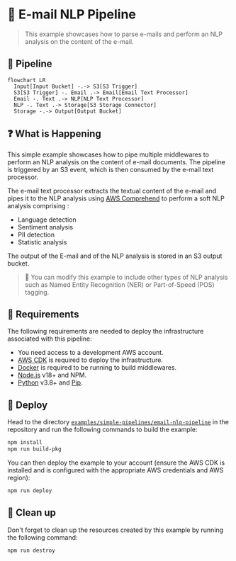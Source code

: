 # 📨 E-mail NLP Pipeline

> This example showcases how to parse e-mails and perform an NLP analysis on the content of the e-mail.

## :dna: Pipeline

```mermaid
flowchart LR
  Input[Input Bucket] -.-> S3[S3 Trigger]
  S3[S3 Trigger] -. Email .-> Email[Email Text Processor]
  Email -. Text .-> NLP[NLP Text Processor]
  NLP -. Text .-> Storage[S3 Storage Connector]
  Storage -.-> Output[Output Bucket]
```

## ❓ What is Happening

This simple example showcases how to pipe multiple middlewares to perform an NLP analysis on the content of e-mail documents. The pipeline is triggered by an S3 event, which is then consumed by the e-mail text processor.

The e-mail text processor extracts the textual content of the e-mail and pipes it to the NLP analysis using [AWS Comprehend](https://aws.amazon.com/comprehend/) to perform a soft NLP analysis comprising :

- Language detection
- Sentiment analysis
- PII detection
- Statistic analysis

The output of the E-mail and of the NLP analysis is stored in an S3 output bucket.

> 💁 You can modify this example to include other types of NLP analysis such as Named Entity Recognition (NER) or Part-of-Speed (POS) tagging.

## 📝 Requirements

The following requirements are needed to deploy the infrastructure associated with this pipeline:

- You need access to a development AWS account.
- [AWS CDK](https://docs.aws.amazon.com/cdk/latest/guide/getting_started.html#getting_started_install) is required to deploy the infrastructure.
- [Docker](https://docs.docker.com/get-docker/) is required to be running to build middlewares.
- [Node.js](https://nodejs.org/en/download/) v18+ and NPM.
- [Python](https://www.python.org/downloads/) v3.8+ and [Pip](https://pip.pypa.io/en/stable/installation/).

## 🚀 Deploy

Head to the directory [`examples/simple-pipelines/email-nlp-pipeline`](/examples/simple-pipelines/email-nlp-pipeline) in the repository and run the following commands to build the example:

```bash
npm install
npm run build-pkg
```

You can then deploy the example to your account (ensure the AWS CDK is installed and is configured with the appropriate AWS credentials and AWS region):

```bash
npm run deploy
```

## 🧹 Clean up

Don't forget to clean up the resources created by this example by running the following command:

```bash
npm run destroy
```
